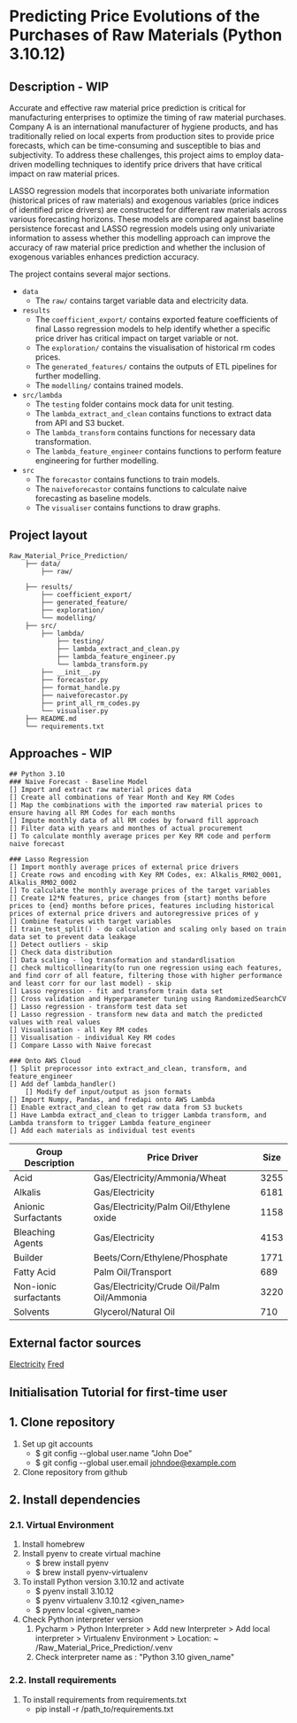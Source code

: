 # Predicting Price Evolutions of the Purchases of Raw Materials (Python 3.10.12)

## Description - WIP

Accurate and effective raw material price prediction is critical for manufacturing enterprises to optimize the timing of
raw material purchases. Company A is an international manufacturer of hygiene products, and has traditionally relied on
local experts from production sites to provide price forecasts, which can be time-consuming and susceptible to bias and
subjectivity. To address these challenges, this project aims to employ data-driven modelling techniques to identify price drivers that have critical impact on raw material prices.

LASSO regression models that incorporates both univariate information (historical prices of raw materials) and exogenous
variables (price indices of identified price drivers) are constructed for different raw materials across various
forecasting horizons. These models are compared against baseline persistence forecast and LASSO regression models using
only univariate information to assess whether this modelling approach can improve the accuracy of raw material price
prediction and whether the inclusion of exogenous variables enhances prediction accuracy.

The project contains several major sections.

- `data`
  - The `raw/` contains target variable data and electricity data.
- `results`
  - The `coefficient_export/` contains exported feature coefficients of final Lasso regression models to help identify whether a specific price driver has critical impact on target variable or not.
  - The `exploration/` contains the visualisation of historical rm codes prices.
  - The `generated_features/` contains the outputs of ETL pipelines for further modelling.
  - The `modelling/` contains trained models.
- `src/lambda`
  - The `testing` folder contains mock data for unit testing.
  - The `lambda_extract_and_clean` contains functions to extract data from API and S3 bucket.
  - The `lambda_transform` contains functions for necessary data transformation.
  - The `lambda_feature_engineer` contains functions to perform feature engineering for further modelling.
- `src`
  - The `forecastor` contains functions to train models.
  - The `naiveforecastor` contains functions to calculate naive forecasting as baseline models.
  - The `visualiser` contains functions to draw graphs.

## Project layout

```text
Raw_Material_Price_Prediction/
    ├── data/
        ├── raw/
        
    ├── results/
        ├── coefficient_export/
        ├── generated_feature/
        ├── exploration/
        └── modelling/
    ├── src/
        ├── lambda/
            ├── testing/
            ├── lambda_extract_and_clean.py
            ├── lambda_feature_engineer.py
            └── lambda_transform.py
        ├── __init__.py
        ├── forecastor.py
        ├── format_handle.py
        ├── naiveforecastor.py
        ├── print_all_rm_codes.py
        └── visualiser.py
    ├── README.md
    └── requirements.txt
```

## Approaches - WIP

```text
## Python 3.10
### Naive Forecast - Baseline Model
[] Import and extract raw material prices data
[] Create all combinations of Year Month and Key RM Codes
[] Map the combinations with the imported raw material prices to ensure having all RM Codes for each months
[] Impute monthly data of all RM codes by forward fill approach
[] Filter data with years and monthes of actual procurement
[] To calculate monthly average prices per Key RM code and perform naive forecast

### Lasso Regression
[] Import monthly average prices of external price drivers
[] Create rows and encoding with Key RM Codes, ex: Alkalis_RM02_0001, Alkalis_RM02_0002
[] To calculate the monthly average prices of the target variables
[] Create 12*N features, price changes from {start} months before prices to {end} months before prices, features including historical prices of external price drivers and autoregressive prices of y
[] Combine features with target variables
[] train_test_split() - do calculation and scaling only based on train data set to prevent data leakage
[] Detect outliers - skip
[] Check data distribution
[] Data scaling - log transformation and standardlisation
[] check multicollinearity(to run one regression using each features, and find corr of all feature, filtering those with higher performance and least corr for our last model) - skip
[] Lasso regression - fit and transform train data set
[] Cross validation and Hyperparameter tuning using RandomizedSearchCV
[] Lasso regression - transform test data set
[] Lasso regression - transform new data and match the predicted values with real values
[] Visualisation - all Key RM codes
[] Visualisation - individual Key RM codes
[] Compare Lasso with Naive forecast

### Onto AWS Cloud
[] Split preprocessor into extract_and_clean, transform, and feature_engineer
[] Add def lambda_handler()
    [] Modify def input/output as json formats 
[] Import Numpy, Pandas, and fredapi onto AWS Lambda
[] Enable extract_and_clean to get raw data from S3 buckets
[] Have Lambda extract_and_clean to trigger Lambda transform, and Lambda transform to trigger Lambda feature_engineer
[] Add each materials as individual test events
```

| Group Description     | Price Driver                               | Size |
|-----------------------|--------------------------------------------|------|
| Acid                  | Gas/Electricity/Ammonia/Wheat              | 3255 |
| Alkalis               | Gas/Electricity                            | 6181 |
| Anionic Surfactants   | Gas/Electricity/Palm Oil/Ethylene oxide    | 1158 |
| Bleaching Agents      | Gas/Electricity                            | 4153 |
| Builder               | Beets/Corn/Ethylene/Phosphate              | 1771 |
| Fatty Acid            | Palm Oil/Transport                         | 689  |
| Non-ionic surfactants | Gas/Electricity/Crude Oil/Palm Oil/Ammonia | 3220 |
| Solvents              | Glycerol/Natural Oil                       | 710  |

## External factor sources

[Electricity](https://my.elexys.be/MarketInformation/IceEndexAverage.aspx)
[Fred](https://fred.stlouisfed.org/)

## Initialisation Tutorial for first-time user

## 1. Clone repository

1. Set up git accounts
    - $ git config --global user.name "John Doe"
    - $ git config --global user.email <johndoe@example.com>
2. Clone repository from github

## 2. Install dependencies

### 2.1. Virtual Environment

1. Install homebrew
2. Install pyenv to create virtual machine
    - $ brew install pyenv
    - $ brew install pyenv-virtualenv
3. To install Python version 3.10.12 and activate
    - $ pyenv install 3.10.12
    - $ pyenv virtualenv 3.10.12 <given_name>
    - $ pyenv local <given_name>
4. Check Python interpreter version
    1. Pycharm > Python Interpreter > Add new Interpreter > Add local interpreter > Virtualenv Environment > Location: ~
       /Raw_Material_Price_Prediction/.venv
    2. Check interpreter name as : "Python 3.10 given_name"

### 2.2. Install requirements

1. To install requirements from requirements.txt
    - pip install -r /path_to/requirements.txt